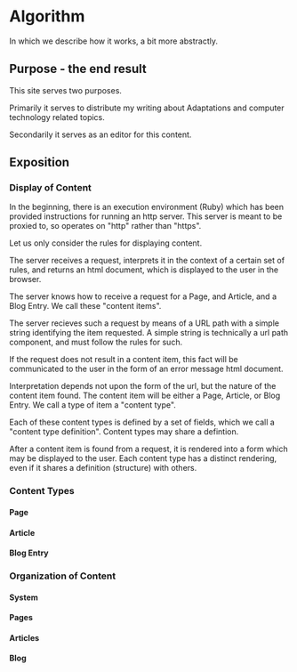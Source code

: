 # Algorithm

In which we describe how it works, a bit more abstractly.

## Purpose - the end result

This site serves two purposes.

Primarily it serves to distribute my writing about Adaptations and computer technology related topics.

Secondarily it serves as an editor for this content.

## Exposition

### Display of Content

In the beginning, there is an execution environment (Ruby) which has been provided instructions for running an http server. This server is meant to be proxied to, so operates on "http" rather than "https".

Let us only consider the rules for displaying content.

The server receives a request, interprets it in the context of a certain set of rules, and returns an html document, which is displayed to the user in the browser. 

The server knows how to receive a request for a Page, and Article, and a Blog Entry. We call these "content items".

The server recieves such a request by means of a URL path with a simple string identifying the item requested. A simple string is technically a url path component, and must follow the rules for such.

If the request does not result in a content item, this fact will be communicated to the user in the form of an error message html document.

Interpretation depends not upon the form of the url, but the nature of the content item found. The content item will be either a Page, Article, or Blog Entry. We call a type of item a "content type".

Each of these content types is defined by a set of fields, which we call a "content type definition". Content types may share a defintion.

After a content item is found from a request, it is rendered into a form which may be displayed to the user. Each content type has a distinct rendering, even if it shares a definition (structure) with others.

### Content Types

#### Page

#### Article

#### Blog Entry


### Organization of Content

#### System

#### Pages

#### Articles

#### Blog
